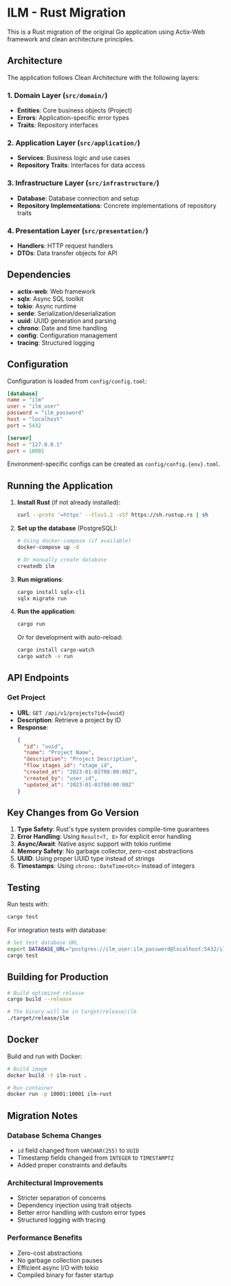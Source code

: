 # ILM - Rust Migration

This is a Rust migration of the original Go application using Actix-Web framework and clean architecture principles.

## Architecture

The application follows Clean Architecture with the following layers:

### 1. Domain Layer (`src/domain/`)
- **Entities**: Core business objects (Project)
- **Errors**: Application-specific error types
- **Traits**: Repository interfaces

### 2. Application Layer (`src/application/`)
- **Services**: Business logic and use cases
- **Repository Traits**: Interfaces for data access

### 3. Infrastructure Layer (`src/infrastructure/`)
- **Database**: Database connection and setup
- **Repository Implementations**: Concrete implementations of repository traits

### 4. Presentation Layer (`src/presentation/`)
- **Handlers**: HTTP request handlers
- **DTOs**: Data transfer objects for API

## Dependencies

- **actix-web**: Web framework
- **sqlx**: Async SQL toolkit
- **tokio**: Async runtime
- **serde**: Serialization/deserialization
- **uuid**: UUID generation and parsing
- **chrono**: Date and time handling
- **config**: Configuration management
- **tracing**: Structured logging

## Configuration

Configuration is loaded from `config/config.toml`:

```toml
[database]
name = "ilm"
user = "ilm_user"
password = "ilm_password"
host = "localhost"
port = 5432

[server]
host = "127.0.0.1"
port = 10001
```

Environment-specific configs can be created as `config/config.{env}.toml`.

## Running the Application

1. **Install Rust** (if not already installed):
   ```bash
   curl --proto '=https' --tlsv1.2 -sSf https://sh.rustup.rs | sh
   ```

2. **Set up the database** (PostgreSQL):
   ```bash
   # Using docker-compose (if available)
   docker-compose up -d
   
   # Or manually create database
   createdb ilm
   ```

3. **Run migrations**:
   ```bash
   cargo install sqlx-cli
   sqlx migrate run
   ```

4. **Run the application**:
   ```bash
   cargo run
   ```

   Or for development with auto-reload:
   ```bash
   cargo install cargo-watch
   cargo watch -x run
   ```

## API Endpoints

### Get Project
- **URL**: `GET /api/v1/projects?id={uuid}`
- **Description**: Retrieve a project by ID
- **Response**: 
  ```json
  {
    "id": "uuid",
    "name": "Project Name",
    "description": "Project Description",
    "flow_stages_id": "stage_id",
    "created_at": "2023-01-01T00:00:00Z",
    "created_by": "user_id",
    "updated_at": "2023-01-01T00:00:00Z"
  }
  ```

## Key Changes from Go Version

1. **Type Safety**: Rust's type system provides compile-time guarantees
2. **Error Handling**: Using `Result<T, E>` for explicit error handling
3. **Async/Await**: Native async support with tokio runtime
4. **Memory Safety**: No garbage collector, zero-cost abstractions
5. **UUID**: Using proper UUID type instead of strings
6. **Timestamps**: Using `chrono::DateTime<Utc>` instead of integers

## Testing

Run tests with:
```bash
cargo test
```

For integration tests with database:
```bash
# Set test database URL
export DATABASE_URL="postgres://ilm_user:ilm_password@localhost:5432/ilm_test"
cargo test
```

## Building for Production

```bash
# Build optimized release
cargo build --release

# The binary will be in target/release/ilm
./target/release/ilm
```

## Docker

Build and run with Docker:
```bash
# Build image
docker build -t ilm-rust .

# Run container
docker run -p 10001:10001 ilm-rust
```

## Migration Notes

### Database Schema Changes
- `id` field changed from `VARCHAR(255)` to `UUID`
- Timestamp fields changed from `INTEGER` to `TIMESTAMPTZ`
- Added proper constraints and defaults

### Architectural Improvements
- Stricter separation of concerns
- Dependency injection using trait objects
- Better error handling with custom error types
- Structured logging with tracing

### Performance Benefits
- Zero-cost abstractions
- No garbage collection pauses
- Efficient async I/O with tokio
- Compiled binary for faster startup
